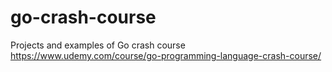 # go-crash-course
Projects and examples of Go crash course https://www.udemy.com/course/go-programming-language-crash-course/
